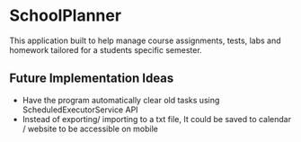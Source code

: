 # SchoolPlanner
This application built to help manage course assignments, tests, labs and homework tailored for a students specific semester. 

## Future Implementation Ideas
- Have the program automatically clear old tasks using ScheduledExecutorService API
- Instead of exporting/ importing to a txt file, It could be saved to calendar / website to be accessible on mobile
